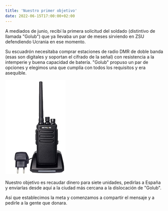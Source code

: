 ```yaml
---
title: 'Nuestro primer objetivo'
date: 2022-06-15T17:00:00+02:00
---
```


A mediados de junio, recibí la primera solicitud del soldado (distintivo de llamada "Golub") que ya llevaba un par de meses sirviendo en ZSU defendiendo Ucrania en ese momento.

Su escuadrón necesitaba comprar estaciones de radio DMR de doble banda (esas son digitales y soportan el cifrado de la señal) con resistencia a la intemperie y buena capacidad de batería. "Golub" propuso un par de opciones y elegimos una que cumplía con todos los requisitos y era asequible.

![Imagen alt](./radio.jpg 'Ejemplo para una estación de radio')

Nuestro objetivo es recaudar dinero para siete unidades, pedirlas a España y enviarlas desde aquí a la ciudad más cercana a la dislocación de "Golub".

Así que establecimos la meta y comenzamos a compartir el mensaje y a pedirle a la gente que donara.
